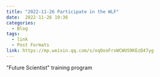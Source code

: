```yaml
---
title: "2022-11-26 Participate in the WLF"
date:  2022-11-26 19:36
categories:
  - Blog
tags:
  - link
  - Post Formats
link: https://mp.weixin.qq.com/s/oqOooFrxWCWUS9KEzD47yg
---
```

 "Future Scientist" training program
